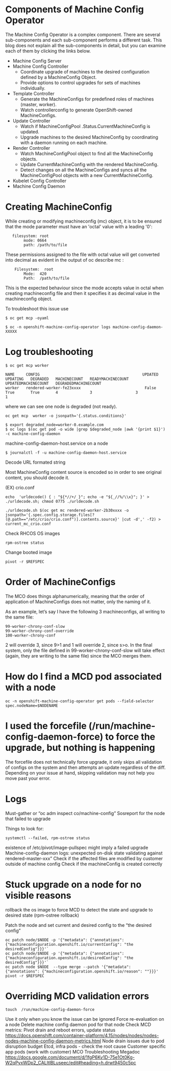 

# Components of Machine Config Operator

The Machine Config Operator is a complex component. There are several sub-components and each sub-component performs a different task. This blog does not explain all the sub-components in detail, but you can examine each of them by clicking the links below.

* Machine Config Server
* Machine Config Controller
    * Coordinate upgrade of machines to the desired configuration defined by a MachineConfig Object.
    * Provide options to control upgrades for sets of machines individually.
* Template Controller
    * Generate the MachineConfigs for predefined roles of machines (master, worker).
    * Watch controllerconfig to generate OpenShift-owned MachineConfigs.
* Update Controller
    * Watch if MachineConfigPool .Status.CurrentMachineConfig is updated.
    * Upgrade machines to the desired MachineConfig by coordinating with a daemon running on each machine.
* Render Controller
    * Watch MachineConfigPool object to find all the MachineConfig objects. 
    * Update CurrentMachineConfig with the rendered MachineConfig.
    * Detect changes on all the MachineConfigs and syncs all the MachineConfigPool objects with a new CurrentMachineConfig.
* Kubelet Config Controller
* Machine Config Daemon





# Creating MachineConfig


While creating or modifying machineconfig (mc) object, it is to be ensured that the mode parameter must have an 'octal' value with a leading '0':

```
   filesystem: root
        mode: 0664
        path: /path/to/file
```

These permissions assigned to the file with octal value will get converted into decimal as evident in the output of oc describe mc <mc-name>:

```
    Filesystem:  root
        Mode:  420
        Path:  /path/to/file
```

This is the expected behaviour since the mode accepts value in octal when creating machineconfig file and then it specifies it as decimal value in the machineconfig object.


To troubleshoot this issue use

```
$ oc get mcp -oyaml

$ oc -n openshift-machine-config-operator logs machine-config-daemon-XXXXX 
```




# Log troubleshooting

```
$ oc get mcp worker

NAME     CONFIG                                             UPDATED   UPDATING   DEGRADED   MACHINECOUNT   READYMACHINECOUNT   UPDATEDMACHINECOUNT   DEGRADEDMACHINECOUNT
worker   rendered-worker-fe23xxxx                            False     True       True       4              3                   3                     1
```

where we can see one node is degraded (not ready).


```
oc get mcp  worker -o jsonpath='{.status.conditions}'  
```


```
$ export degraded_node=worker-0.example.com
$ oc logs $(oc get pod -o wide |grep $degraded_node |awk '{print $1}') -c machine-config-daemon
```

machine-config-daemon-host.service on a node

```
$ journalctl -f -u machine-config-daemon-host.service
```


Decode URL formated string

Most MachineConfig content source is encoded so in order to see original content, you should decode it.

(EX) crio.conf

```
echo  'urldecode() { : "${*//+/ }"; echo -e "${_//%/\\x}"; }' > ./urldecode.sh; chmod 0775 ./urldecode.sh

./urldecode.sh $(oc get mc rendered-worker-2b30xxxx -o jsonpath='{.spec.config.storage.files[?(@.path=="/etc/crio/crio.conf")].contents.source}' |cut -d',' -f2) > current_mc_crio.conf
```


Check RHCOS OS images

```
rpm-ostree status
```

Change booted image

```
pivot -r $REFSPEC
```




# Order of MachineConfigs

The MCO does things alphanumerically, meaning that the order of application of MachineConfigs does not matter, only the naming of it.

As an example, let’s say I have the following 3 machineconfigs, all writing to the same file:

```
99-worker-chrony-conf-slow
99-worker-chrony-conf-override
100-worker-chrony-conf
```

2 will override 3, since 9>1 and 1 will override 2, since s>o. In the final system, only the file defined in 99-worker-chrony-conf-slow will take effect (again, they are writing to the same file) since the MCO merges them.





# How do I find a MCD pod associated with a node

```
oc -n openshift-machine-config-operator get pods --field-selector spec.nodeName=$NODENAME
```




# I used the forcefile (/run/machine-config-daemon-force) to force the upgrade, but nothing is happening

The forcefile does not technically force upgrade, it only skips all validation of configs on the system and then attempts an update regardless of the diff. Depending on your issue at hand, skipping validation may not help you move past your error.



# Logs


Must-gather or “oc adm inspect co/machine-config”
Sosreport for the node that failed to upgrade

Things to look for:

```
systemctl --failed, rpm-ostree status
```

existence of  /etc/pivot/image-pullspec  might imply a failed upgrade
Machine-config-daemon logs:  unexpected on-disk state validating against rendered-master-xxx”
Check if the affected files are modified by customer outside of machine config 
Check if the machineConfig is created correctly 



# Stuck upgrade on a node for no visible reasons

rollback the os image to force MCD to detect the state and upgrade to desired state (rpm-ostree rollback)

Patch the node and set current and desired config to the “the desired config”

```
oc patch node/$NODE -p '{"metadata": {"annotations": {"machineconfiguration.openshift.io/currentConfig": "the desiredConfig"}}}'`
oc patch node/$NODE -p '{"metadata": {"annotations": {"machineconfiguration.openshift.io/desiredConfig": "the desiredConfig"}}}'`
oc patch node $NODE  --type merge --patch '{"metadata": {"annotations": {"machineconfiguration.openshift.io/reason": ""}}}'
pivot -r $REFSPEC
```





# Overriding MCD validation errors

```
touch  /run/machine-config-daemon-force
```

Use it only when you know the issue can be ignored
Force re-evaluation on a node
Delete machine config daemon pod for that node
Check MCD metrics: 
Pivot drain and reboot errors, update status
https://docs.openshift.com/container-platform/4.15/nodes/nodes/nodes-nodes-machine-config-daemon-metrics.html
Node drain issues due to pod disruption budget
Etcd, infra pods -  check the root cause
Customer specific app pods (work with customer)
MCO Troubleshooting Megadoc
https://docs.google.com/document/d/1fgP6Kv1D-75e1Ot0Kg-W2qPyxWDp2_CALltlBLuseec/edit#heading=h.drwt9450c5pc
